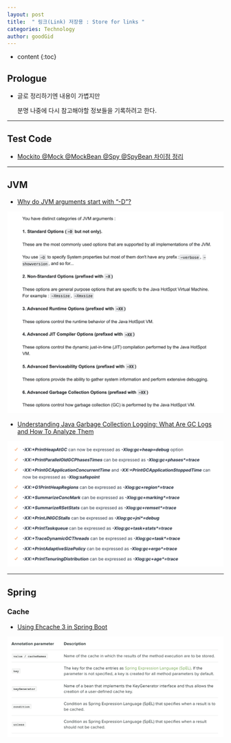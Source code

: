 ```yaml
---
layout: post
title:  " 링크(Link) 저장용 : Store for links "
categories: Technology
author: goodGid
---
```

* content
{:toc}

## Prologue

* 글로 정리하기엔 내용이 가볍지만

  분명 나중에 다시 참고해야할 정보들을 기록하려고 한다.



---

## Test Code

* [Mockito @Mock @MockBean @Spy @SpyBean 차이점 정리](https://cobbybb.tistory.com/16)


---


## JVM

* [Why do JVM arguments start with “-D”?](https://stackoverflow.com/questions/44745261/why-do-jvm-arguments-start-with-d)

![](/assets/img/tech/Store-For-Links-JVM_1.png)


* [Understanding Java Garbage Collection Logging: What Are GC Logs and How To Analyze Them](https://sematext.com/blog/java-garbage-collection-logs/#toc-gc-logging-options-in-java-9-and-newer-7)

![](/assets/img/tech/Store-For-Links-JVM_2.png)

---

## Spring

### Cache

* [Using Ehcache 3 in Spring Boot](https://springframework.guru/using-ehcache-3-in-spring-boot/)

![](/assets/img/tech/Store-For-Links-Spring_Cache_1.png)

